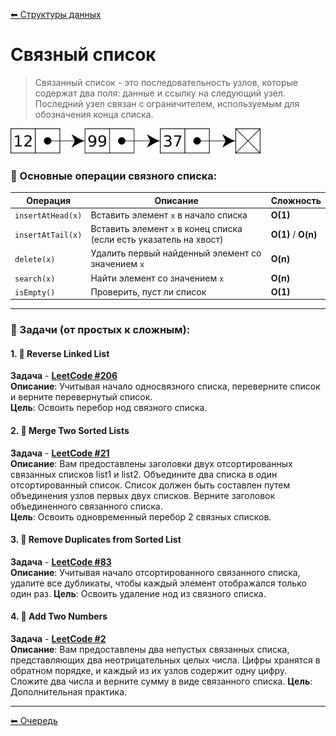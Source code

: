 [⬅ Структуры данных](../dataStructures.md)  

# Связный список

> Связанный список - это последовательность узлов, которые содержат два поля: данные и ссылку на следующий узел. Последний узел связан с ограничителем, используемым для обозначения конца списка.

<img src="./Singly-linked-list.svg.png" alt="Singly Linked List" width="400" />

### 🧵 Основные операции связного списка:
| Операция           | Описание                                                       | Сложность     |
|--------------------|----------------------------------------------------------------|---------------|
| `insertAtHead(x)`  | Вставить элемент `x` в начало списка                           | **O(1)**      |
| `insertAtTail(x)`  | Вставить элемент `x` в конец списка (если есть указатель на хвост) | **O(1)** / **O(n)** |
| `delete(x)`        | Удалить первый найденный элемент со значением `x`              | **O(n)**      |
| `search(x)`        | Найти элемент со значением `x`                                 | **O(n)**      |
| `isEmpty()`        | Проверить, пуст ли список                                      | **O(1)**      |
***

### 📌 Задачи (от простых к сложным):

#### 1. 🔁 Reverse Linked List
**Задача** - **[LeetCode #206](https://leetcode.com/problems/reverse-linked-list/description/)**  
**Описание**: Учитывая начало односвязного списка, переверните список и верните перевернутый список.  
**Цель**: Освоить перебор нод связного списка.

#### 2. 🔀 Merge Two Sorted Lists
**Задача** - **[LeetCode #21](https://leetcode.com/problems/merge-two-sorted-lists/description/)**  
**Описание**: Вам предоставлены заголовки двух отсортированных связанных списков list1 и list2.
Объедините два списка в один отсортированный список. Список должен быть составлен путем объединения узлов первых двух списков.
Верните заголовок объединенного связанного списка.  
**Цель**: Освоить одновременный перебор 2 связных списков.

#### 3. 🧹 Remove Duplicates from Sorted List
**Задача** - **[LeetCode #83](https://leetcode.com/problems/remove-duplicates-from-sorted-list/description/)**  
**Описание**: Учитывая начало отсортированного связанного списка, удалите все дубликаты, чтобы каждый элемент отображался только один раз.
**Цель**: Освоить удаление нод из связного списка.

#### 4. 🧮 Add Two Numbers
**Задача** - **[LeetCode #2](https://leetcode.com/problems/add-two-numbers/description/)**  
**Описание**: Вам предоставлены два непустых связанных списка, представляющих два неотрицательных целых числа. Цифры хранятся в обратном порядке, и каждый из их узлов содержит одну цифру. Сложите два числа и верните сумму в виде связанного списка.
**Цель**: Дополнительная практика.


***
[⬅ Очередь](./queue.md)